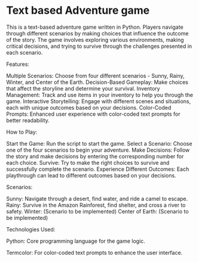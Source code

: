 # Text based Adventure game

This is a text-based adventure game written in Python. Players navigate through different scenarios by making choices that influence the outcome of the story. The game involves exploring various environments, making critical decisions, and trying to survive through the challenges presented in each scenario.

Features:

Multiple Scenarios: Choose from four different scenarios - Sunny, Rainy, Winter, and Center of the Earth.
Decision-Based Gameplay: Make choices that affect the storyline and determine your survival.
Inventory Management: Track and use items in your inventory to help you through the game.
Interactive Storytelling: Engage with different scenes and situations, each with unique outcomes based on your decisions.
Color-Coded Prompts: Enhanced user experience with color-coded text prompts for better readability.

How to Play:

Start the Game: Run the script to start the game.
Select a Scenario: Choose one of the four scenarios to begin your adventure.
Make Decisions: Follow the story and make decisions by entering the corresponding number for each choice.
Survive: Try to make the right choices to survive and successfully complete the scenario.
Experience Different Outcomes: Each playthrough can lead to different outcomes based on your decisions.

Scenarios:

Sunny: Navigate through a desert, find water, and ride a camel to escape.
Rainy: Survive in the Amazon Rainforest, find shelter, and cross a river to safety.
Winter: (Scenario to be implemented)
Center of Earth: (Scenario to be implemented)

Technologies Used:

Python: Core programming language for the game logic.

Termcolor: For color-coded text prompts to enhance the user interface.
